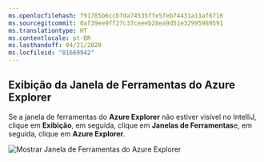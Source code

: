 ```yaml
---
ms.openlocfilehash: f91785b6ccbfda74535ffe5feb74431a11af6716
ms.sourcegitcommit: 0af39ee9ff27c37ceeeb28ea9d51e32995989591
ms.translationtype: HT
ms.contentlocale: pt-BR
ms.lasthandoff: 04/21/2020
ms.locfileid: "81669942"
---
```

## <a name="displaying-the-azure-explorer-tool-window"></a>Exibição da Janela de Ferramentas do Azure Explorer

Se a janela de ferramentas do **Azure Explorer** não estiver visível no IntelliJ, clique em **Exibição**, em seguida, clique em **Janelas de Ferramentas**e, em seguida, clique em **Azure Explorer**.

![Mostrar Janela de Ferramentas do Azure Explorer](../media/show-azure-explorer/show-az-exp-01.png)

